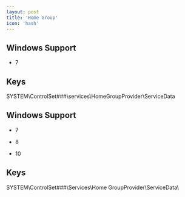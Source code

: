 ```yaml
---
layout: post
title: 'Home Group'
icon: 'hash'
---
```


## Windows Support

- 7



## Keys

SYSTEM\ControlSet###\services\HomeGroupProvider\ServiceData



## Windows Support

- 7

- 8

- 10



## Keys

SYSTEM\ControlSet###\Services\Home GroupProvider\ServiceData\

